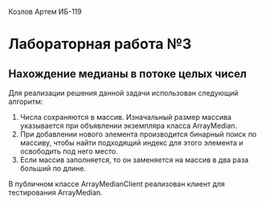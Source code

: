 Козлов Артем ИБ-119
# Лабораторная работа №3
## Нахождение медианы в потоке целых чисел 
Для реализации решения данной задачи использован следующий алгоритм:
 1. Числа сохраняются в массив. Изначальный размер массива указывается при объявлении экземпляра класса ArrayMedian.
 2. При добавлении нового элемента производится бинарный поиск по массиву, чтобы найти подходящий индекс для этого элемента и освободить под него место.
 3. Если массив заполняется, то он заменяется на массив в два раза больший по длине.


В публичном классе ArrayMedianClient реализован клиент для тестирования ArrayMedian.
